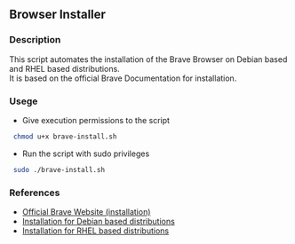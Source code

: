 ## Browser Installer

### Description

This script automates the installation of the Brave Browser on Debian based and RHEL based distributions.\
It is based on the official Brave Documentation for installation.

### Usege

* Give execution permissions to the script

```bash
 chmod u+x brave-install.sh
```

* Run the script with sudo privileges

```bash
 sudo ./brave-install.sh
```

### References
* [Official Brave Website (installation)](https://brave.com/linux/#release-channel-installation)
* [Installation for Debian based distributions](https://brave.com/linux/#debian-ubuntu-mint)
* [Installation for RHEL based distributions](brave.com/https://brave.com/linux/#fedora-rockyrhel)

